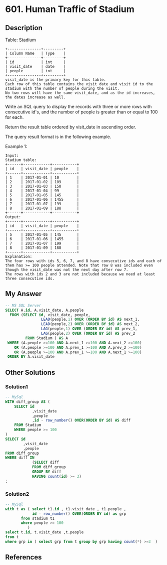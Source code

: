 # 601. Human Traffic of Stadium
## Description


Table: Stadium
```
+---------------+---------+
| Column Name   | Type    |
+---------------+---------+
| id            | int     |
| visit_date    | date    |
| people        | int     |
+---------------+---------+
visit_date is the primary key for this table.
Each row of this table contains the visit date and visit id to the stadium with the number of people during the visit.
No two rows will have the same visit_date, and as the id increases, the dates increase as well.
``` 

Write an SQL query to display the records with three or more rows with consecutive id's, and the number of people is greater than or equal to 100 for each.

Return the result table ordered by visit_date in ascending order.

The query result format is in the following example.

 

Example 1:
```
Input: 
Stadium table:
+------+------------+-----------+
| id   | visit_date | people    |
+------+------------+-----------+
| 1    | 2017-01-01 | 10        |
| 2    | 2017-01-02 | 109       |
| 3    | 2017-01-03 | 150       |
| 4    | 2017-01-04 | 99        |
| 5    | 2017-01-05 | 145       |
| 6    | 2017-01-06 | 1455      |
| 7    | 2017-01-07 | 199       |
| 8    | 2017-01-09 | 188       |
+------+------------+-----------+
Output: 
+------+------------+-----------+
| id   | visit_date | people    |
+------+------------+-----------+
| 5    | 2017-01-05 | 145       |
| 6    | 2017-01-06 | 1455      |
| 7    | 2017-01-07 | 199       |
| 8    | 2017-01-09 | 188       |
+------+------------+-----------+
Explanation: 
The four rows with ids 5, 6, 7, and 8 have consecutive ids and each of them has >= 100 people attended. Note that row 8 was included even though the visit_date was not the next day after row 7.
The rows with ids 2 and 3 are not included because we need at least three consecutive ids.
```

## My Answer 

```SQL
-- MS SQL Server 
SELECT A.id, A.visit_date, A.people
  FROM (SELECT id, visit_date, people, 
                LEAD(people,1) OVER (ORDER BY id) AS next_1, 
                LEAD(people,2) OVER (ORDER BY id) AS next_2,
                LAG(people,1) OVER (ORDER BY id) AS prev_1, 
                LAG(people,2) OVER (ORDER BY id) AS prev_2
         FROM Stadium ) AS A
 WHERE (A.people >=100 AND A.next_1 >=100 AND A.next_2 >=100)
    OR (A.people >=100 AND A.prev_1 >=100 AND A.prev_2 >=100)
    OR (A.people >=100 AND A.prev_1 >=100 AND A.next_1 >=100)
 ORDER BY A.visit_date
```

## Other Solutions 

### Solution1
```SQL
-- MySql
WITH diff_group AS (
    SELECT id
            ,visit_date
            ,people
            ,id - row_number() OVER(ORDER BY id) AS diff
    FROM Stadium
    WHERE people >= 100
)
SELECT id
        ,visit_date
        ,people 
FROM diff_group
WHERE diff IN 
            (SELECT diff
            FROM diff_group 
            GROUP BY diff
            HAVING count(id) >= 3)
;
```

### Solution2
```SQL
-- MySql
with t as ( select t1.id , t1.visit_date , t1.people , 
            id - row_number() OVER(ORDER BY id) as grp
       from stadium t1
       where people >= 100 
          )
select t.id, t.visit_date ,t.people
from t 
where grp in ( select grp from t group by grp having count(*) >=3  )
```


## References 
